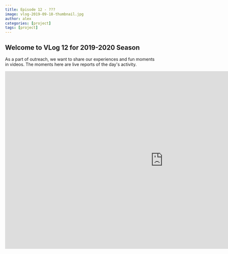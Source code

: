 ```yaml
---
title: Episode 12 - ???
image: vlog-2019-09-18-thumbnail.jpg
author: alex
categories: [project]
tags: [project]
---
```


## Welcome to VLog 12 for 2019-2020 Season
As a part of outreach, we want to share our experiences and fun moments in videos. The moments here are live reports of the day's activity.

<iframe width="1036" height="583" src="https://www.youtube.com/embed/LyZuO7xcBIk" frameborder="0" allow="accelerometer; autoplay; encrypted-media; gyroscope; picture-in-picture" allowfullscreen data-uk-responsive></iframe>
